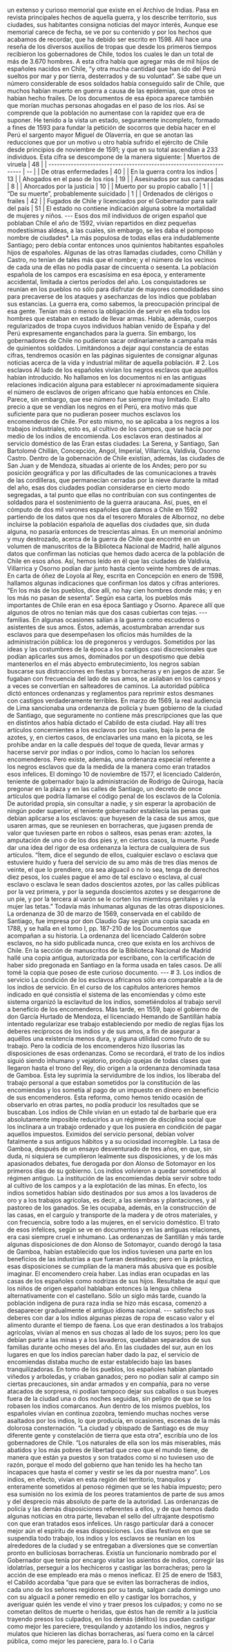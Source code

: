 un extenso y curioso memorial que existe en el Archivo de Indias. Pasa en revista principales hechos de aquella guerra, y los describe territorio, sus ciudades, sus habitantes consigna noticias del mayor interés, Aunque ese memorial carece de fecha, se ve por su contenido y por los hechos que acabamos de recordar, que ha debido ser escrito en 1598. Allí hace una reseña de los diversos auxilios de tropas que desde los primeros tiempos recibieron los gobernadores de Chile, todos los cuales le dan un total de más de 3.670 hombres. A esta cifra había que agregar más de mil hijos de españoles nacidos en Chile, “y otra mucha cantidad que han ido del Perú sueltos por mar y por tierra, desterrados y de su voluntad”. Se sabe que un número considerable de esos soldados había conseguido salir de Chile, que muchos habían muerto en guerra a causa de las epidemias, que otros se habían hecho frailes. De los documentos de esa época aparece también que morían muchas personas ahogadas en el paso de los ríos. Así se comprende que la población no aumentase con la rapidez que era de suponer. He tenido a la vista un estado, seguramente incompleto, formado a fines de 1593 para fundar la petición de socorros que debía hacer en el Perú el sargento mayor Miguel de Olaverría, en que se anotan las reducciones que por un motivo u otro había sufrido el ejército de Chile desde principios de noviembre de 1591; y que en su total ascendían a 233 individuos. Esta cifra se descompone de la manera siguiente: | Muertos de viruela | 48 | | -------------------------------------------------------------------- | -- | | De otras enfermedades | 40 | | En la guerra contra los indios | 13 | | Ahogados en el paso de los ríos | 19 | | Asesinados por sus camaradas | 8 | | Ahorcados por la justicia | 10 | | Muerto por su propio caballo | 1 | | “De su muerte”, probablemente suicidado | 1 | | Ordenados de clérigos o frailes | 42 | | Fugados de Chile y licenciados por el Gobernador para salir del país | 51 | El estado no contiene indicación alguna sobre la mortalidad de mujeres y niños. --- Esos dos mil individuos de origen español que poblaban Chile el año de 1592, vivían repartidos en diez pequeñas modestísimas aldeas, a las cuales, sin embargo, se les daba el pomposo nombre de ciudades*. La más populosa de todas ellas era indudablemente Santiago; pero debía contar entonces unos quinientos habitantes españoles hijos de españoles. Algunas de las otras llamadas ciudades, como Chillán y Castro, no tenían de tales más que el nombre; y el número de los vecinos de cada una de ellas no podía pasar de cincuenta o sesenta. La población española de los campos era escasísima en esa época, y enteramente accidental, limitada a ciertos períodos del año. Los conquistadores se reunían en los pueblos no sólo para disfrutar de mayores comodidades sino para precaverse de los ataques y asechanzas de los indios que poblaban sus estancias. La guerra era, como sabemos, la preocupación principal de esa gente. Tenían más o menos la obligación de servir en ella todos los hombres que estaban en estado de llevar armas. Había, además, cuerpos regularizados de tropa cuyos individuos habían venido de España y del Perú expresamente enganchados para la guerra. Sin embargo, los gobernadores de Chile no pudieron sacar ordinariamente a campaña más de quinientos soldados. Limitándonos a dejar aquí constancia de estas cifras, tendremos ocasión en las páginas siguientes de consignar algunas noticias acerca de la vida y industrial militar de aquella población. # 2. Los esclavos Al lado de los españoles vivían los negros esclavos que aquéllos habían introducido. No hallamos en los documentos ni en las antiguas relaciones indicación alguna para establecer ni aproximadamente siquiera el número de esclavos de origen africano que había entonces en Chile. Parece, sin embargo, que ese número fue siempre muy limitado. El alto precio a que se vendían los negros en el Perú, era motivo más que suficiente para que no pudieran poseer muchos esclavos los encomenderos de Chile. Por esto mismo, no se aplicaba a los negros a los trabajos industriales, esto es, al cultivo de los campos, que se hacía por medio de los indios de encomienda. Los esclavos eran destinados al servicio doméstico de las Eran estas ciudades: La Serena, y Santiago, San Bartolomé Chillán, Concepción, Angol, Imperial, Villarrica, Valdivia, Osorno Castro. Dentro de la gobernación de Chile existían, además, las ciudades de San Juan y de Mendoza, situadas ai oriente de los Andes; pero por su posición geográfica y por las dificultades de las comunicaciones a través de las cordilleras, que permanecían cerradas por la nieve durante la mitad del año, esas dos ciudades podían considerarse en cierto modo segregadas, a tal punto que ellas no contribuían con sus contingentes de soldados para el sostenimiento de la guerra araucana. Así, pues, en el cómputo de dos mil varones españoles que damos a Chile en 1592 partiendo de los datos que nos da el tesorero Morales de Albornoz, no debe incluirse la población española de aquellas dos ciudades que, sin duda alguna, no pasaría entonces de trescientas almas. En un memorial anónimo y muy destrozado, acerca de la guerra de Chile que encontré en un volumen de manuscritos de la Biblioteca Nacional de Madrid, hallé algunos datos que confirman las noticias que hemos dado acerca de la población de Chile en esos años. Así, hemos leído en él que las ciudades de Valdivia, Villarrica y Osorno podían dar junto hasta ciento veinte hombres de armas. En carta de óñez de Loyola al Rey, escrita en Concepción en enero de 1598, hallamos algunas indicaciones que confirman los datos y cifras anteriores. “En los más de los pueblos, dice allí, no hay cien hombres donde más; y en los más no pasan de sesenta”. Según esa carta, los pueblos más importantes de Chile eran en esa época Santiago y Osorno. Aparece allí que algunos de otros no tenían más que dos casas cubiertas con tejas. --- familias. En algunas ocasiones salían a la guerra como escuderos o asistentes de sus amos. Éstos, además, acostumbraban arrendar sus esclavos para que desempeñasen los oficios más humildes de la administración pública: los de pregoneros y verdugos. Sometidos por las ideas y las costumbres de la época a los castigos casi discrecionales que podían aplicarles sus amos, dominados por un despotismo que debía mantenerlos en el más abyecto embrutecimiento, los negros sabían buscarse sus distracciones en fiestas y borracheras y en juegos de azar. Se fugaban con frecuencia del lado de sus amos, se asilaban en los campos y a veces se convertían en salteadores de caminos. La autoridad pública dictó entonces ordenanzas y reglamentos para reprimir estos desmanes con castigos verdaderamente terribles. En marzo de 1569, la real audiencia de Lima sancionaba una ordenanza de policía y buen gobierno de la ciudad de Santiago, que seguramente no contiene más prescripciones que las que en distintos años había dictado el Cabildo de esta ciudad. Hay allí tres artículos concernientes a los esclavos por los cuales, bajo la pena de azotes, y, en ciertos casos, de enclavarles una mano en la picota, se les prohíbe andar en la calle después del toque de queda, llevar armas y hacerse servir por indias o por indios, como lo hacían los señores encomenderos. Pero existe, además, una ordenanza especial referente a los negros esclavos que da la medida de la manera como eran tratados esos infelices. El domingo 10 de noviembre de 1577, el licenciado Calderón, teniente de gobernador bajo la administración de Rodrigo de Quiroga, hacía pregonar en la plaza y en las calles de Santiago, un decreto de once artículos que podría llamarse el código penal de los esclavos de la Colonia. De autoridad propia, sin consultar a nadie, y sin esperar la aprobación de ningún poder superior, el teniente gobernador establecía las penas que debían aplicarse a los esclavos: que huyesen de la casa de sus amos, que usaren armas, que se reuniesen en borracheras, que jugasen prenda de valor que tuviesen parte en robos o salteos, esas penas eran: azotes, la amputación de uno o de los dos pies y, en ciertos casos, la muerte. Puede dar una idea del rigor de esa ordenanza la lectura de cualquiera de sus artículos. “Ítem, dice el segundo de ellos, cualquier esclavo o esclava que estuviere huido y fuera del servicio de su amo más de tres días menos de veinte, el que lo prendiere, ora sea alguacil o no lo sea, tenga de derechos diez pesos, los cuales pague el amo de tal esclavo o esclava, al cual esclavo o esclava le sean dados doscientos azotes, por las calles públicas por la vez primera, y por la segunda doscientos azotes y se desgarrone de un pie, y por la tercera al varón se le corten los miembros genitales y a la mujer las tetas.” Todavía más inhumanas algunas de las otras disposiciones. La ordenanza de 30 de marzo de 1569, conservada en el cabildo de Santiago, fue impresa por don Claudio Gay según una copia sacada en 1788, y se halla en el tomo I, pp. 187-210 de los Documentos que acompañan a su historia. La ordenanza del licenciado Calderón sobre esclavos, no ha sido publicada nunca, creo que exista en los archivos de Chile. En la sección de manuscritos de la Biblioteca Nacional de Madrid hallé una copia antigua, autorizada por escribano, con la certificación de haber sido pregonada en Santiago en la forma usada en tales casos. De allí tomé la copia que poseo de este curioso documento. --- # 3. Los indios de servicio La condición de los esclavos africanos sólo era comparable a la de los indios de servicio. En el curso de los capítulos anteriores hemos indicado en qué consistía el sistema de las encomiendas y cómo este sistema organizó la esclavitud de los indios, sometiéndolos al trabajo servil a beneficio de los encomenderos. Más tarde, en 1559, bajo el gobierno de don García Hurtado de Mendoza, el licenciado Hemando de Santillán había intentado regularizar ese trabajo estableciendo por medio de reglas fijas los deberes recíprocos de los indios y de sus amos, a fin de asegurar a aquéllos una existencia menos dura, y alguna utilidad como fruto de su trabajo. Pero la codicia de los encomenderos hizo ilusorias las disposiciones de esas ordenanzas. Como se recordará, el trato de los indios siguió siendo inhumano y vejatorio, produjo quejas de todas clases que llegaron hasta el trono del Rey, dio origen a la ordenanza denominada tasa de Gamboa. Esta ley suprimía la servidumbre de los indios, los liberaba del trabajo personal a que estaban sometidos por la constitución de las encomiendas y los sometía al pago de un impuesto en dinero en beneficio de sus encomenderos. Esta reforma, como hemos tenido ocasión de observarlo en otras partes, no podía producir los resultados que se buscaban. Los indios de Chile vivían en un estado tal de barbarie que era absolutamente imposible reducirlos a un régimen de disciplina social que los inclinara a un trabajo ordenado y que los pusiera en condición de pagar aquellos impuestos. Eximidos del servicio personal, debían volver fatalmente a sus antiguos hábitos y a su ociosidad incorregible. La tasa de Gamboa, después de un ensayo desventurado de tres años, en que, sin duda, ni siquiera se cumplieron lealmente sus disposiciones, y de los más apasionados debates, fue derogada por don Alonso de Sotomayor en los primeros días de su gobierno. Los indios volvieron a quedar sometidos al régimen antiguo. La institución de las encomiendas debía servir sobre todo al cultivo de los campos y a la explotación de las minas. En efecto, los indios sometidos habían sido destinados por sus amos a los lavaderos de oro y a los trabajos agrícolas, es decir, a las siembras y plantaciones, y al pastoreo de los ganados. Se les ocupaba, además, en la construcción de las casas, en el carguío y transporte de la madera y de otros materiales, y con frecuencia, sobre todo a las mujeres, en el servicio doméstico. El trato de esos infelices, según se ve en documentos y en las antiguas relaciones, era casi siempre cruel e inhumano. Las ordenanzas de Santillán y más tarde algunas disposiciones de don Alonso de Sotomayor, cuando derogó la tasa de Gamboa, habían establecido que los indios tuviesen una parte en los beneficios de las industrias a que fueran destinados; pero en la práctica, esas disposiciones se cumplían de la manera más abusiva que es posible imaginar. El encomendero creía haber. Las indias eran ocupadas en las casas de los españoles como nodrizas de sus hijos. Resultaba de aquí que los niños de origen español hablaban entonces la lengua chilena alternativamente con el castellano. Sólo un siglo más tarde, cuando la población indígena de pura raza india se hizo más escasa, comenzó a desaparecer gradualmente el antiguo idioma nacional. --- satisfecho sus deberes con dar a los indios algunas piezas de ropa de escaso valor y el alimento durante el tiempo de faena. Los que eran destinados a los trabajos agrícolas, vivían al menos en sus chozas al lado de los suyos; pero los que debían partir a las minas y a los lavaderos, quedaban separados de sus familias durante ocho meses del año. En las ciudades del sur, aun en los lugares en que los indios parecían haber dado la paz, el servicio de encomiendas distaba mucho de estar establecido bajo las bases tranquilizadoras. En tomo de los pueblos, los españoles habían plantado viñedos y arboledas, y criaban ganados; pero no podían salir al campo sin ciertas precauciones, sin andar armados y en compañía, para no verse atacados de sorpresa, ni podían tampoco dejar sus caballos o sus bueyes fuera de la ciudad una o dos noches seguidas, sin peligro de que se los robasen los indios comarcanos. Aun dentro de los mismos pueblos, los españoles vivían en continua zozobra, temiendo muchas noches verse asaltados por los indios, lo que producía, en ocasiones, escenas de la más dolorosa consternación. “La ciudad y obispado de Santiago es de muy diferente gente y constelación de tierra que esta otra”, escribía uno de los gobernadores de Chile. “Los naturales de ella son los más miserables, más abatidos y los más pobres de libertad que creo que el mundo tiene, de manera que están ya puestos y son tratados como si no tuviesen uso de razón, porque el modo del gobierno que han tenido les ha hecho tan incapaces que hasta el comer y vestir se les da por nuestra mano”. Los indios, en efecto, vivían en esta región del territorio, tranquilos y enteramente sometidos al penoso régimen que se les había impuesto; pero esa sumisión no los eximía de los peores tratamientos de parte de sus amos y del desprecio más absoluto de parte de la autoridad. Las ordenanzas de policía y las demás disposiciones referentes a ellos, y de que hemos dado algunas noticias en otra parte, llevaban el sello del ultrajante despotismo con que eran tratados esos infelices. Un rasgo particular dará a conocer mejor aún el espíritu de esas disposiciones. Los días festivos en que se suspendía todo trabajo, los indios y los esclavos se reunían en los alrededores de la ciudad y se entregaban a diversiones que se convertían pronto en bulliciosas borracheras. Existía un funcionario nombrado por el Gobernador que tenía por encargo visitar los asientos de indios, corregir las idolatrías, perseguir a los hechiceros y castigar las borracheras; pero la acción de ese empleado era más o menos ineficaz. El 25 de enero de 1583, el Cabildo acordaba “que para que se eviten las borracheras de indios, cada uno de los señores regidores por su tanda, salgan cada domingo uno con su alguacil a poner remedio en ello y castigar los borrachos, y averiguar quién les vende el vino y traer presos los culpados; y como no se cometan delitos de muerte o heridas, que éstos han de remitir a la justicia trayendo presos los culpados, en los demás (delitos) los puedan castigar como mejor les pareciere, tresquilando y azotando los indios, negros y mulatos que hicieren las dichas borracheras, así fuera como en la cárcel pública, como mejor les pareciere, para lo. l o Caria